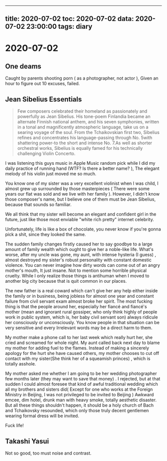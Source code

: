 
---
title: 2020-07-02
toc: 2020-07-02
data: 2020-07-02 23:00:00
tags: diary
---


# 2020-07-02

## One deams

Caught by parents shooting porn ( as a photographer, not actor ), Given an hour to figure out 10 excuses, failed.

## Jean Sibelius Essentials

> Few composers celebrated their homeland as passionately and powerfully as Jean Sibelius. His tone-poem Finlandia became an alternate Finnish national anthem, and his seven symphonies, written in a tonal and magnificently atmospheric language, take us on a searing voyage of the soul. From the Tchaikovskian first two, Sibelius refines and concentrates his language-passing through No. 5with shattering power-to the short and intense No. 7.As well as shorter orchestral works, Sibelius is equally famed for his technically challenging Violin Concerto.

I was listening this guys music in Apple Music random pick while I did my daily practice of running hand (WTF? Is there a better name? ), The elegant melody of his violin just moved me so much. 

You know one of my sister was a very excellent violinist when I was child, I almost grew up surrounded by those masterpieces ( There were some years our flat was sold and we live with her family ). However, I didn't know those composer's name, but I believe one of them must be  Jean Sibelius, because that sounds so familiar.

We all think that my sister will become an elegant and confident girl in the future, just like those most enviable "white rich pretty" internet celebrity.

Unfortunately, life is like a box of chocolate, you never know if you're gonna pick a shit, since they looked the same. 

The sudden family changes firstly caused her to say goodbye to a large amount of family wealth which ought to give her a noble-like life. What's worse, after my uncle was gone, my aunt, with intense hysteria (I guess) , almost destroyed my sister's robust personality with constant domestic violence. You can never imagine how dirty words can come out of an angry mother's mouth, It just insane. Not to mention some horrible physical cruelty. While I only realize those things is antihuman when  I moved to another big city because that is quit common in our places. 

The new father is a real coward which can't give her any help either inside the family or in business, being jobless for almost one year and constant failure from civil servant exam almost broke her spirit. The most fucking thing is that the people around her, especially her fiancé and fiancé's mother (mean and ignorant rural gossiper, who only think highly of people work in public system, which is, her baby civil servant son) always ridicule her consciously or unconsciously. You know people in that situation can be very sensitive and every Irrelevant words may be a direct harm to them.

My mother make a phone call to her last week which really hurt her, she cried and screamed for whole night. My aunt called back next day to blame my mother for adding fuel to the flames. Instead of making a sincerely apology for the hurt she have caused others, my mother chooses to cut off contact with my sister(She think her of a squeamish princes) , which is totally asshole.

My mother asked me whether I am going to be her wedding photographer few months later (they may want to save that money) . I rejected, but at that sudden I could almost foresee that kind of awful traditional wedding which all my brothers and sisters did( Except for one who works at the Foreign Ministry in Beijing, I was not privileged to be invited to Beijing ) Awkward emcee, dim hotel, drunk man with heavy smoke, totally aesthetic disaster. But all these things shouldn't happen, it should be a holy church of Bach and Tchaikovsky resounded, which only those truly decent gentlemen wearing formal dress will be invited. 

Fuck life!



## Takashi Yasui

Not so good, too must noise and contrast.

